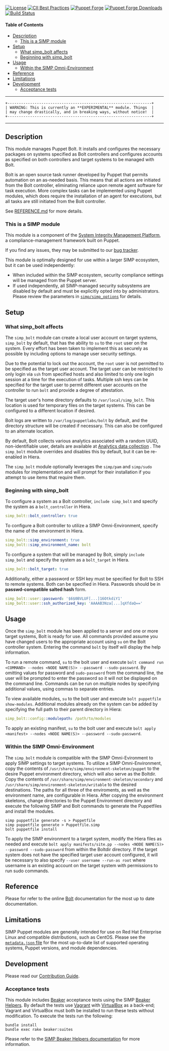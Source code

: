 [![License](https://img.shields.io/:license-apache-blue.svg)](http://www.apache.org/licenses/LICENSE-2.0.html)
[![CII Best Practices](https://bestpractices.coreinfrastructure.org/projects/73/badge)](https://bestpractices.coreinfrastructure.org/projects/73)
[![Puppet Forge](https://img.shields.io/puppetforge/v/simp/simp_bolt.svg)](https://forge.puppetlabs.com/simp/simp_bolt)
[![Puppet Forge Downloads](https://img.shields.io/puppetforge/dt/simp/simp_bolt.svg)](https://forge.puppetlabs.com/simp/simp_bolt)
[![Build Status](https://travis-ci.org/simp/pupmod-simp-simp_bolt.svg)](https://travis-ci.org/simp/pupmod-simp-simp_bolt)

#### Table of Contents

<!-- vim-markdown-toc GFM -->

* [Description](#description)
  * [This is a SIMP module](#this-is-a-simp-module)
* [Setup](#setup)
  * [What simp_bolt affects](#what-simp_bolt-affects)
  * [Beginning with simp_bolt](#beginning-with-simp_bolt)
* [Usage](#usage)
  * [Within the SIMP Omni-Environment](#within-the-simp-omni-environment)
* [Reference](#reference)
* [Limitations](#limitations)
* [Development](#development)
  * [Acceptance tests](#acceptance-tests)

<!-- vim-markdown-toc -->

---

    +----------------------------------------------------------------+
    | WARNING: This is currently an **EXPERIMENTAL** module. Things  |
    | may change drastically, and in breaking ways, without notice!  |
    +----------------------------------------------------------------+

---

## Description

This module manages Puppet Bolt. It installs and configures the necessary
packages on systems specified as Bolt controllers and configures accounts as
specified on both controllers and target systems to be managed with Bolt.

Bolt is an open source task runner developed by Puppet that permits automation
on an as-needed basis. This means that all actions are initiated from the Bolt
controller, eliminating reliance upon remote agent software for task execution.
More complex tasks can be implemented using Puppet modules, which does require
the installation of an agent for executions, but all tasks are still initiated
from the Bolt controller.

See [REFERENCE.md](REFERENCE.md) for more details.

### This is a SIMP module

This module is a component of the
[System Integrity Management Platform](https://simp-project.com), a
compliance-management framework built on Puppet.

If you find any issues, they may be submitted to our
[bug tracker](https://simp-project.atlassian.net/).

This module is optimally designed for use within a larger SIMP ecosystem, but
it can be used independently:

 * When included within the SIMP ecosystem, security compliance settings will
   be managed from the Puppet server.
 * If used independently, all SIMP-managed security subsystems are disabled by
   default and must be explicitly opted into by administrators.  Please review
   the parameters in
   [`simp/simp_options`](https://github.com/simp/pupmod-simp-simp_options) for
   details.

## Setup

### What simp_bolt affects

The `simp_bolt` module can create a local user account on target systems,
`simp_bolt` by default, that has the ability to `su` to the `root` user on the
system. Every effort has been taken to implement this as securely as possible
by including options to manage user security settings.

Due to the potential to lock out the account, the `root` user is not permitted
to be specified as the target user account. The target user can be restricted
to only login via `ssh` from specified hosts and also limited to only one login
session at a time for the execution of tasks. Multiple ssh keys can be
specified for the target user to permit different user accounts on the
controller to run `bolt` and provide a degree of attestation.

The target user's home directory defaults to `/var/local/simp_bolt`. This
location is used for temporary files on the target systems. This can be
configured to a different location if desired.

Bolt logs are written to `/var/log/puppetlabs/bolt` by default, and the
directory structure will be created if necessary. This can also be configured
to an alternate location.

By default, Bolt collects various analytics associated with a random UUID,
non-identifiable user, details are available at
[Analytics data collection](https://puppet.com/docs/bolt/latest/bolt_installing.html#concept-8242)
. The `simp_bolt` module overrides and disables this by default, but it can be
re-enabled in Hiera.

The `simp_bolt` module optionally leverages the `simp/pam` and `simp/sudo`
modules for implementation and will prompt for their installation if you
attempt to use items that require them.

### Beginning with simp_bolt

To configure a system as a Bolt controller, `include simp_bolt` and specify the
system as a `bolt_controller` in Hiera.

```yaml
simp_bolt::bolt_controller: true
```

To configure a Bolt controller to utilize a SIMP Omni-Environment, specify
the name of the environment in Hiera.

```yaml
simp_bolt::simp_environment: true
simp_bolt::simp_environment_name: bolt
```

To configure a system that will be managed by Bolt, simply `include simp_bolt`
and specify the system as a ``bolt_target`` in Hiera.

```yaml
simp_bolt::bolt_target: true
```

Additionally, either a password or SSH key must be specified for Bolt to SSH to
remote systems. Both can be specified in Hiera.  Passwords should be in
**passwd-compatible salted hash** form.

```yaml
simp_bolt::user::password: '$6$0BVLUF[...]16OtkdiY1'
simp_bolt::user::ssh_authorized_key: 'AAAAB3Nza[...]qXfdaQ=='
```

## Usage

Once the `simp_bolt` module has been applied to a server and one or more target
systems, Bolt is ready for use. All commands provided assume you have changed
users to the appropriate account using `su` on the Bolt controller system.
Entering the command `bolt` by itself will display the help information.

To run a remote command, `su` to the bolt user and execute
`bolt command run <COMMAND> --nodes <NODE NAME(S)> --password --sudo-password`.
By omitting values for password and `sudo-password` from the command line, the
user will be prompted to enter the password so it will not be displayed on the
command line. Commands can be run on multiple nodes by specifying additional
<NODE NAME> values, using commas to separate entries.

To view available modules, `su` to the bolt user and execute
`bolt puppetfile show-modules`.
Additional modules already on the system can be added by specifying the full
path to their parent directory in Hiera:

```yaml
simp_bolt::config::modulepath: /path/to/modules
```

To apply an existing manifest, `su` to the bolt user and execute
`bolt apply <manifest> --nodes <NODE NAME(S)> --password --sudo-password`.

### Within the SIMP Omni-Environment

The `simp_bolt` module is compatible with the SIMP Omni-Evironment to apply
SIMP settings to target systems.  To utilize a SIMP Omni-Environment, copy the
contents of `/usr/share/simp/environment-skeleton/puppet` to the desire Puppet
environment directory, which will also serve as the Boltdir. Copy the contents
of `/usr/share/simp/environment-skeleton/secondary` and 
`/usr/share/simp/environment-skeleton/writable` to the desired destinations.
The paths for all three of the enviroments, as well as the environment name,
are configurable in Hiera. After copying the environment skeletons, change
directories to the Puppet Environment directory and execute the following
SIMP and Bolt commands to generate the Puppetfiles and install the modules.

```shell
simp puppetfile generate -s > Puppetfile
simp puppetfile generate > Puppetfile.simp
bolt puppetfile install
```

To apply the SIMP environment to a target system, modify the Hiera files as 
needed and execute
`bolt apply manifests/site.pp --nodes <NODE NAME(S)> --password --sudo-password`
from within the Boltdir directory. If the target system does not have the
specified target user account configured, it will be necessary to also specify
`--user username --run-as root` where username is an existing account on the
target system with permissions to run sudo commands.

## Reference

Please for refer to the online [Bolt](https://puppet.com/docs/bolt/latest/bolt.html)
documentation for the most up to date documentation.

## Limitations

SIMP Puppet modules are generally intended for use on Red Hat Enterprise Linux
and compatible distributions, such as CentOS. Please see the
[`metadata.json` file](./metadata.json) for the most up-to-date list of
supported operating systems, Puppet versions, and module dependencies.

## Development

Please read our [Contribution Guide](https://simp.readthedocs.io/en/stable/contributors_guide/index.html).

### Acceptance tests

This module includes [Beaker](https://github.com/puppetlabs/beaker) acceptance
tests using the SIMP [Beaker Helpers](https://github.com/simp/rubygem-simp-beaker-helpers).
By default the tests use [Vagrant](https://www.vagrantup.com/) with
[VirtualBox](https://www.virtualbox.org) as a back-end; Vagrant and VirtualBox
must both be installed to run these tests without modification. To execute the
tests run the following:

```shell
bundle install
bundle exec rake beaker:suites
```

Please refer to the [SIMP Beaker Helpers documentation](https://github.com/simp/rubygem-simp-beaker-helpers/blob/master/README.md) for more information.
